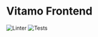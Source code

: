# Vitamo Frontend

![Linter](https://github.com/leshawn-rice/vitamo/actions/workflows/lint-frontend.yml/badge.svg)
![Tests](https://github.com/leshawn-rice/vitamo/actions/workflows/test-frontend.yml/badge.svg)